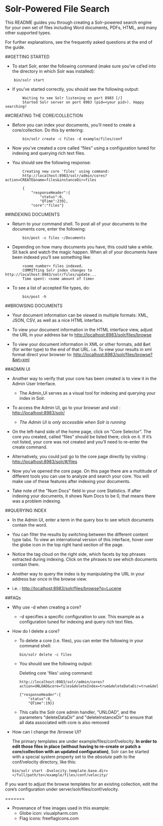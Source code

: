 <!--
 Licensed to the Apache Software Foundation (ASF) under one or more
 contributor license agreements.  See the NOTICE file distributed with
 this work for additional information regarding copyright ownership.
 The ASF licenses this file to You under the Apache License, Version 2.0
 (the "License"); you may not use this file except in compliance with
 the License.  You may obtain a copy of the License at

     http://www.apache.org/licenses/LICENSE-2.0

 Unless required by applicable law or agreed to in writing, software
 distributed under the License is distributed on an "AS IS" BASIS,
 WITHOUT WARRANTIES OR CONDITIONS OF ANY KIND, either express or implied.
 See the License for the specific language governing permissions and
 limitations under the License.
-->

# Solr-Powered File Search

This README guides you through creating a Solr-powered search engine for your own set of files including Word documents,
PDFs, HTML, and many other supported types. 

For further explanations, see the frequently asked questions at the end of the guide.

##GETTING STARTED

* To start Solr, enter the following command (make sure you’ve cd’ed into the directory in which Solr was installed): 

```
	bin/solr start 
```

* If you’ve started correctly, you should see the following output:
	
```
		Waiting to see Solr listening on port 8983 [/]  
		Started Solr server on port 8983 (pid=<your pid>). Happy searching!
```

##CREATING THE CORE/COLLECTION

* Before you can index your documents, you’ll need to create a core/collection. Do this by entering:

```
		bin/solr create -c files -d example/files/conf
```

* Now you’ve created a core called “files” using a configuration tuned for indexing and querying rich text files.

* You should see the following response:

```
		Creating new core 'files' using command:
		http://localhost:8983/solr/admin/cores?action=CREATE&name=files&instanceDir=files

		{
			"responseHeader":{
				"status":0,
				"QTime":239},
			"core":"files"}
```

##INDEXING DOCUMENTS

* Return to your command shell. To post all of your documents to the documents core, enter the following: 

```
		bin/post -c files ~/Documents
```

* Depending on how many documents you have, this could take a while. Sit back and watch the magic happen. When all of your documents have been indexed you’ll see something like:

```
		<some number> files indexed.
		COMMITting Solr index changes to http://localhost:8983/solr/files/update...
		Time spent: <some amount of time>
```
		
* To see a list of accepted file types, do:

```
  	  	bin/post -h
```

##BROWSING DOCUMENTS

* Your document information can be viewed in multiple formats: XML, JSON, CSV, as well as a nice HTML interface. 

* To view your document information in the HTML interface view, adjust the URL in your address bar to [http://localhost:8983/solr/files/browse](http://localhost:8983/solr/files/browse)

* To view your document information in XML or other formats, add &wt (for writer type) to the end of that URL. i.e. To view your results in xml format direct your browser to:
	[http://localhost:8983/solr/files/browse?&wt=xml](http://localhost:8983/solr/files/browse?&wt=xml)

##ADMIN UI

* Another way to verify that your core has been created is to view it in the Admin User Interface.

	- The Admin_UI serves as a visual tool for indexing and querying your index in Solr.

* To access the Admin UI, go to your browser and visit :
	[http://localhost:8983/solr/](http://localhost:8983/solr/)

	- <i>The Admin UI is only accessible when Solr is running</i>

* On the left-hand side of the home page, click on “Core Selector”. The core you created, called “files” should be listed there; click on it. If it’s not listed, your core was not created and you’ll need to re-enter the create command.
* Alternatively, you could just go to the core page directly by visiting : [http://localhost:8983/solr/#/files](http://localhost:8983/solr/#/files)

* Now you’ve opened the core page. On this page there are a multitude of different tools you can use to analyze and search your core. You will make use of these features after indexing your documents.
* Take note of the "Num Docs" field in your core Statistics. If after indexing your documents, it shows Num Docs to be 0, that means there was a problem indexing.

##QUERYING INDEX

* In the Admin UI, enter a term in the query box to see which documents contain the word. 

* You can filter the results by switching between the different content type tabs. To view an international version of this interface, hover over the globe icon in the top right hand section of the page.

* Notice the tag cloud on the right side, which facets by top phrases extracted during indexing.
  Click on the phrases to see which documents contain them.

* Another way to query the index is by manipulating the URL in your address bar once in the browse view.

* i.e. : [http://localhost:8983/solr/files/browse?q=Lucene](http://localhost:8983/solr/files/browse?q=Lucene)

##FAQs

* Why use -d when creating a core?
	* -d specifies a specific configuration to use.  This example as a configuration tuned for indexing and query rich
	  text files.
	
* How do I delete a core?
  * To delete a core (i.e. files), you can enter the following in your command shell:
	
    ```
    bin/solr delete -c files
    ```
 
  * You should see the following output:
	
	Deleting core 'files' using command:
		
	```
	http://localhost:8983/solr/admin/cores?action=UNLOAD&core=files&deleteIndex=true&deleteDataDir=true&deleteInstanceDir=true
    
	{"responseHeader":{
		"status":0,
		"QTime":19}}
    ```
  
  * This calls the Solr core admin handler, "UNLOAD", and the parameters "deleteDataDir" and "deleteInstanceDir" to ensure that all data associated with core is also removed

* How can I change the /browse UI?

    The primary templates are under example/files/conf/velocity.  **In order to edit those files in place (without having to
    re-create or patch a core/collection with an updated configuration)**, Solr can be started with a special system property
    set to the _absolute_ path to the conf/velocity directory, like this: 
	
    ```
    bin/solr start -Dvelocity.template.base.dir=</full/path/to>/example/files/conf/velocity/
    ```
 
If you want to adjust the browse templates for an existing collection, edit the core’s configuration
under server/solr/files/conf/velocity.


=======

* Provenance of free images used in this example:
  - Globe icon: visualpharm.com
  - Flag icons: freeflagicons.com